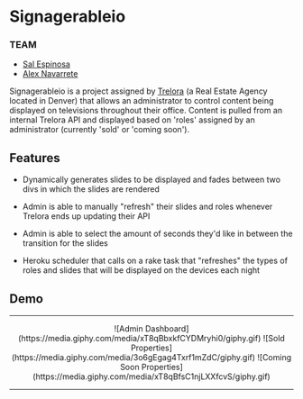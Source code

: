 # Signagerableio

### TEAM
 - [Sal Espinosa](https://twitter.com/sespinos)
 - [Alex Navarrete](https://twitter.com/salvi6god)

Signagerableio is a project assigned by [Trelora](http://www.trelora.com/) (a Real Estate Agency located in Denver) that allows an administrator to control content being displayed on televisions throughout their office. Content is pulled from an internal Trelora API and displayed based on 'roles' assigned by an administrator (currently 'sold' or 'coming soon').

## Features
- Dynamically generates slides to be displayed and fades between two divs in which the slides are rendered

- Admin is able to manually "refresh" their slides and roles whenever Trelora ends up updating their API

- Admin is able to select the amount of seconds they'd like in between the transition for the slides

-  Heroku scheduler that calls on a rake task that "refreshes" the types of roles and slides that will be displayed on the devices each night

## Demo
<hr>
<p align="center">
![Admin Dashboard](https://media.giphy.com/media/xT8qBbxkfCYDMryhi0/giphy.gif)
![Sold Properties](https://media.giphy.com/media/3o6gEgag4Txrf1mZdC/giphy.gif)
![Coming Soon Properties](https://media.giphy.com/media/xT8qBfsC1njLXXfcvS/giphy.gif)
</p>
<hr>
